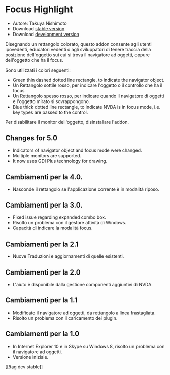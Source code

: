 # Focus Highlight #

* Autore: Takuya Nishimoto
* Download [stable version][2]
* Download [development version][1]

Disegnando un rettangolo colorato, questo addon consente agli utenti
ipovedenti, educatori vedenti o agli sviluppatori di tenere traccia della
posizione dell'oggetto sui cui si trova il navigatore ad oggetti, oppure
dell'oggetto che ha il focus.

Sono utilizzati i colori seguenti:

* Green thin dashed dotted line rectangle, to indicate the navigator object.
* Un Rettangolo sottile rosso, per indicare l'oggetto o il controllo che ha
  il focus
* Un Rettangolo spesso rosso, per indicare quando il navigatore di oggetti e
  l'oggetto mirato si sovrappongono.
* Blue thick dotted line rectangle, to indicate NVDA is in focus mode,
  i.e. key types are passed to the control.

Per disabilitare il monitor  dell'oggetto, disinstallare l'addon.

## Changes for 5.0 ##

* Indicators of navigator object and focus mode were changed.
* Multiple monitors are supported.
* It now uses GDI Plus technology for drawing.

## Cambiamenti per la 4.0. ##

* Nasconde il rettangolo se l'applicazione corrente è in modalità riposo.

## Cambiamenti per la 3.0. ##

* Fixed issue regarding expanded combo box.
* Risolto un problema con il gestore attività di Windows.
* Capacità di indicare la modalità focus.

## Cambiamenti per la 2.1 ##

* Nuove Traduzioni e aggiornamenti di quelle esistenti.

## Cambiamenti per la 2.0 ##

* L'aiuto è disponibile dalla gestione componenti aggiuntivi di NVDA.

## Cambiamenti per la 1.1 ##

* Modificato il navigatore ad oggetti, da rettangolo a linea frastagliata.
* Risolto un problema con il caricamento dei plugin.

## Cambiamenti per la 1.0 ##

* In Internet Explorer 10 e in Skype su Windows 8, risolto un problema con
  il navigatore ad oggetti.
* Versione iniziale.


[[!tag dev stable]]

[1]: https://addons.nvda-project.org/files/get.php?file=fh-dev

[2]: https://addons.nvda-project.org/files/get.php?file=fh
